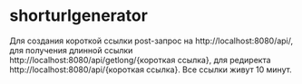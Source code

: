 # shorturlgenerator
Для создания короткой ссылки post-запрос на http://localhost:8080/api/, 
для получения длинной ссылки http://localhost:8080/api/getlong/{короткая ссылка},
для редиректа http://localhost:8080/api/{короткая ссылка}. Все ссылки живут 10 минут.
